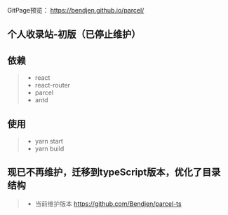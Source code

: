 GitPage预览： https://bendjen.github.io/parcel/

## 个人收录站-初版（已停止维护）

## 依赖

> * react
> * react-router
> * parcel
> * antd

## 使用

> * yarn start
> * yarn build

## 现已不再维护，迁移到typeScript版本，优化了目录结构
> * 当前维护版本 https://github.com/Bendjen/parcel-ts

